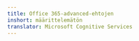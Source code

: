 ```yaml
---
title: Office 365-advanced-ehtojen
inshort: määrittelemätön
translator: Microsoft Cognitive Services
---
```





